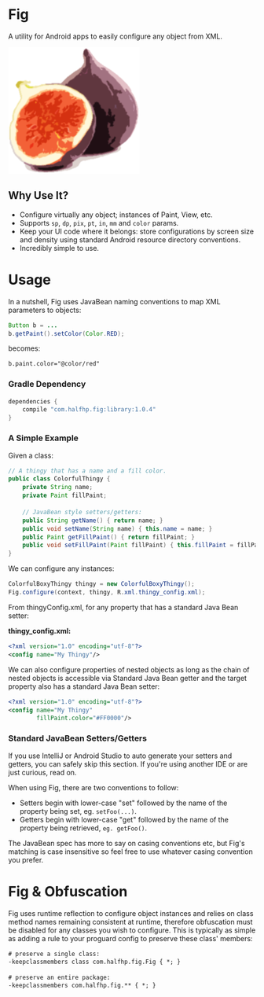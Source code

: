 # Fig
A utility for Android apps to easily configure any object from XML.

![image](docs/images/fig.png)
 
## Why Use It?

* Configure virtually any object; instances of Paint, View, etc.
* Supports `sp`, `dp`, `pix`, `pt`, `in`, `mm` and `color` params.
* Keep your UI code where it belongs: store configurations by screen size and density using standard Android resource directory conventions.
* Incredibly simple to use.

# Usage
In a nutshell, Fig uses JavaBean naming conventions to map XML parameters to objects:

```java
Button b = ...
b.getPaint().setColor(Color.RED);
```

becomes:

```xml
b.paint.color="@color/red"
```

### Gradle Dependency

```groovy
dependencies {
    compile "com.halfhp.fig:library:1.0.4"
}
```

###  A Simple Example
Given a class:

```java
// A thingy that has a name and a fill color.
public class ColorfulThingy {    
    private String name;
    private Paint fillPaint;
    
    // JavaBean style setters/getters:
    public String getName() { return name; }    
    public void setName(String name) { this.name = name; }
    public Paint getFillPaint() { return fillPaint; }
    public void setFillPaint(Paint fillPaint) { this.fillPaint = fillPaint; }
}
```

We can configure any instances:

```java
ColorfulBoxyThingy thingy = new ColorfulBoxyThingy();
Fig.configure(context, thingy, R.xml.thingy_config.xml);
```

From thingyConfig.xml, for any property that has a standard Java Bean setter:

**thingy_config.xml:**
```xml
<?xml version="1.0" encoding="utf-8"?>
<config name="My Thingy"/>
```

We can also configure properties of nested objects as long as the chain of nested objects
is accessible via Standard Java Bean getter and the target property also has a standard Java Bean setter:

```xml
<?xml version="1.0" encoding="utf-8"?>
<config name="My Thingy"
        fillPaint.color="#FF0000"/>
```

### Standard JavaBean Setters/Getters
If you use IntelliJ or Android Studio to auto generate your setters and getters, you can safely skip 
this section.  If you're using another IDE or are just curious, read on.

When using Fig, there are two conventions to follow:

* Setters begin with lower-case "set" followed by the name of the property being set, eg. `setFoo(...)`.
* Getters begin with lower-case "get" followed by the name of the property being retrieved, `eg. getFoo()`.

The JavaBean spec has more to say on casing conventions etc, but Fig's matching is case insensitive so
feel free to use whatever casing convention you prefer.

# Fig & Obfuscation
Fig uses runtime reflection to configure object instances and relies on  class method names remaining 
consistent at runtime, therefore obfuscation must be disabled for any classes you wish to configure.
This is typically as simple as adding a rule to your proguard config to preserve these class' members:

```
# preserve a single class:
-keepclassmembers class com.halfhp.fig.Fig { *; }

# preserve an entire package:
-keepclassmembers com.halfhp.fig.** { *; }
```